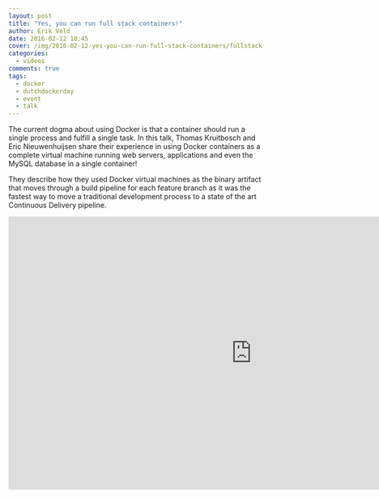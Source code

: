 ```yaml
---
layout: post
title: "Yes, you can run full stack containers!"
author: Erik Veld
date: 2016-02-12 10:45
cover: /img/2016-02-12-yes-you-can-run-full-stack-containers/fullstack-video.png
categories:
  - videos
comments: true
tags:
  - docker
  - dutchdockerday
  - event
  - talk
---
```

The current dogma about using Docker is that a container should run a single process and fulfill a single task. In this talk, Thomas Kruitbosch and Eric Nieuwenhuijsen share their experience in using Docker containers as a complete virtual machine running web servers, applications and even the MySQL database in a single container!

They describe how they used Docker virtual machines as the binary artifact that moves through a build pipeline for each feature branch as it was the fastest way to move a traditional development process to a state of the art Continuous Delivery pipeline.

<iframe
  width="960"
  height="540"
  src="http://www.youtube.com/embed/XSWGx31vwVI"
  frameborder="0"
  allowfullscreen>
</iframe>
